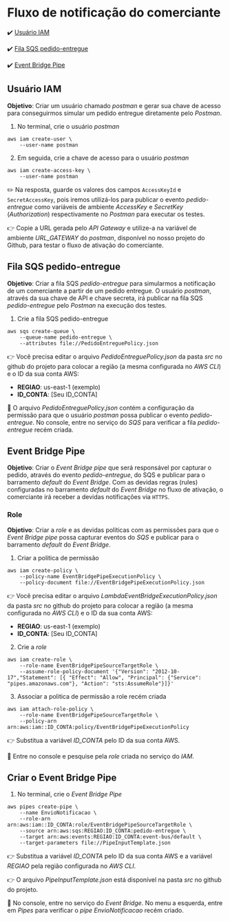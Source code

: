 <h1>Fluxo de notificação do comerciante</h1>

:heavy_check_mark: [Usuário IAM](#usuario-iam)

:heavy_check_mark: [Fila SQS pedido-entregue](#fila-sqs-pedido-entregue)

:heavy_check_mark: [Event Bridge Pipe](#event-bridge-pipe)

## Usuário IAM

**Objetivo**: Criar um usuário chamado _postman_ e gerar sua chave de acesso para conseguirmos simular um pedido entregue diretamente pelo _Postman_.

1. No terminal, crie o usuário _postman_

```
aws iam create-user \
	--user-name postman
```

2. Em seguida, crie a chave de acesso para o usuário _postman_

```
aws iam create-access-key \
	--user-name postman
```

:pencil2: Na resposta, guarde os valores dos campos `AccessKeyId` e `SecretAccessKey`, pois iremos utilizá-los para publicar o evento _pedido-entregue_ como variáveis de ambiente _AccessKey_ e _SecretKey_ (_Authorization_) respectivamente no _Postman_ para executar os testes.

:point_right: Copie a URL gerada pelo _API Gateway_ e utilize-a na variável de ambiente _URL_GATEWAY_ do _postman_, disponível no nosso projeto do Github, para testar o fluxo de ativação do comerciante.

## Fila SQS pedido-entregue

**Objetivo**: Criar a fila SQS _pedido-entregue_ para simularmos a notificação de um comerciante a partir de um pedido entregue. O usuário _postman_, através da sua chave de API e chave secreta, irá publicar na fila SQS _pedido-entregue_ pelo _Postman_ na execução dos testes.

1. Crie a fila SQS pedido-entregue

```
aws sqs create-queue \
	--queue-name pedido-entregue \
	--attributes file://PedidoEntreguePolicy.json
```

:point_right: Você precisa editar o arquivo _PedidoEntreguePolicy.json_ da pasta _src_ no github do projeto para colocar a região (a mesma configurada no _AWS CLI_) e o ID da sua conta AWS:

* **REGIAO**: us-east-1 (exemplo)
* **ID_CONTA**: [Seu ID_CONTA]

:loudspeaker: O arquivo _PedidoEntreguePolicy.json_ contém a configuração da permissão para que o usuário _postman_ possa publicar o evento _pedido-entregue_. No console, entre no serviço do _SQS_ para verificar a fila _pedido-entregue_ recém criada.

## Event Bridge Pipe

**Objetivo**: Criar o _Event Bridge pipe_ que será responsável por capturar o pedido, através do evento _pedido-entregue_, do SQS e publicar para o barramento _default_ do _Event Bridge_. Com as devidas regras (rules) configuradas no barramento _default_ do _Event Bridge_ no fluxo de ativação, o comerciante irá receber a devidas notificações via `HTTPS`. 

### Role

**Objetivo**: Criar a _role_ e as devidas políticas com as permissões para que o _Event Bridge pipe_ possa capturar eventos do _SQS_ e publicar para o barramento _default_ do _Event Bridge_.

1. Criar a política de permissão

```
aws iam create-policy \
	--policy-name EventBridgePipeExecutionPolicy \
	--policy-document file://EventBridgePipeExecutionPolicy.json
```

:point_right: Você precisa editar o arquivo _LambdaEventBridgeExecutionPolicy.json_ da pasta _src_ no github do projeto para colocar a região (a mesma configurada no _AWS CLI_) e o ID da sua conta AWS:

* **REGIAO**: us-east-1 (exemplo)
* **ID_CONTA**: [Seu ID_CONTA]

2. Crie a _role_

```
aws iam create-role \
	--role-name EventBridgePipeSourceTargetRole \
	--assume-role-policy-document '{"Version": "2012-10-17","Statement": [{ "Effect": "Allow", "Principal": {"Service": "pipes.amazonaws.com"}, "Action": "sts:AssumeRole"}]}'
```

3. Associar a politica de permissão a role recém criada

```
aws iam attach-role-policy \
	--role-name EventBridgePipeSourceTargetRole \
	--policy-arn arn:aws:iam::ID_CONTA:policy/EventBridgePipeExecutionPolicy
```

:point_right: Substitua a variável _ID_CONTA_ pelo ID da sua conta AWS.

:loudspeaker: Entre no console e pesquise pela _role_ criada no serviço do _IAM_.

## Criar o Event Bridge Pipe

1. No terminal, crie o _Event Bridge Pipe_

```
aws pipes create-pipe \
	--name EnvioNotificacao \
	--role-arn arn:aws:iam::ID_CONTA:role/EventBridgePipeSourceTargetRole \
	--source arn:aws:sqs:REGIAO:ID_CONTA:pedido-entregue \
	--target arn:aws:events:REGIAO:ID_CONTA:event-bus/default \
	--target-parameters file://PipeInputTemplate.json
```

:point_right: Substitua a variável _ID_CONTA_ pelo ID da sua conta AWS e a variável _REGIAO_ pela região configurada no _AWS CLI_.

:point_right: O arquivo _PipeInputTemplate.json_ está disponível na pasta _src_ no github do projeto.

:loudspeaker: No console, entre no serviço do _Event Bridge_. No menu a esquerda, entre em _Pipes_ para verificar o _pipe_ _EnvioNotificacao_ recém criado.

